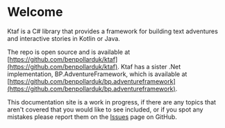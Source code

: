 # Welcome
Ktaf is a C# library that provides a framework for building text adventures and interactive stories in Kotlin or Java.

The repo is open source and is available at [https://github.com/benpollarduk/ktaf](https://github.com/benpollarduk/ktaf). Ktaf has a sister .Net implementation, BP.AdventureFramework, which is available at [https://github.com/benpollarduk/bp.adventureframework](https://github.com/benpollarduk/bp.adventureframework).

This documentation site is a work in progress, if there are any topics that aren't covered that you would like to see included, or if you spot any mistakes please report them on the [Issues](https://github.com/benpollarduk/ktaf/issues) page on GitHub.
